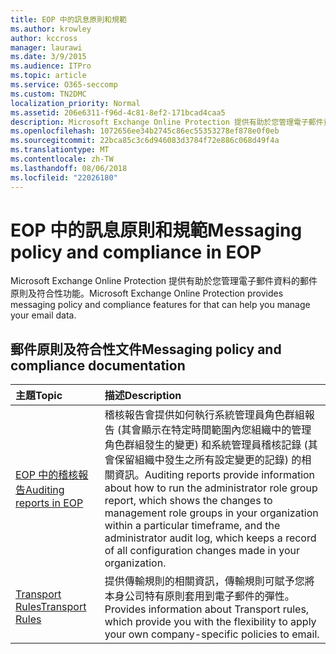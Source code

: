 ```yaml
---
title: EOP 中的訊息原則和規範
ms.author: krowley
author: kccross
manager: laurawi
ms.date: 3/9/2015
ms.audience: ITPro
ms.topic: article
ms.service: O365-seccomp
ms.custom: TN2DMC
localization_priority: Normal
ms.assetid: 206e6311-f96d-4c81-8ef2-171bcad4caa5
description: Microsoft Exchange Online Protection 提供有助於您管理電子郵件資料的郵件原則及符合性功能。
ms.openlocfilehash: 1072656ee34b2745c86ec55353278ef878e0f0eb
ms.sourcegitcommit: 22bca85c3c6d946083d3784f72e886c068d49f4a
ms.translationtype: MT
ms.contentlocale: zh-TW
ms.lasthandoff: 08/06/2018
ms.locfileid: "22026180"
---
```

# <a name="messaging-policy-and-compliance-in-eop"></a><span data-ttu-id="09197-103">EOP 中的訊息原則和規範</span><span class="sxs-lookup"><span data-stu-id="09197-103">Messaging policy and compliance in EOP</span></span>

<span data-ttu-id="09197-104">Microsoft Exchange Online Protection 提供有助於您管理電子郵件資料的郵件原則及符合性功能。</span><span class="sxs-lookup"><span data-stu-id="09197-104">Microsoft Exchange Online Protection provides messaging policy and compliance features for that can help you manage your email data.</span></span>
  
## <a name="messaging-policy-and-compliance-documentation"></a><span data-ttu-id="09197-105">郵件原則及符合性文件</span><span class="sxs-lookup"><span data-stu-id="09197-105">Messaging policy and compliance documentation</span></span>

|<span data-ttu-id="09197-106">**主題**</span><span class="sxs-lookup"><span data-stu-id="09197-106">**Topic**</span></span>|<span data-ttu-id="09197-107">**描述**</span><span class="sxs-lookup"><span data-stu-id="09197-107">**Description**</span></span>|
|:-----|:-----|
|[<span data-ttu-id="09197-108">EOP 中的稽核報告</span><span class="sxs-lookup"><span data-stu-id="09197-108">Auditing reports in EOP</span></span>](auditing-reports-in-eop.md) <br/> |<span data-ttu-id="09197-109">稽核報告會提供如何執行系統管理員角色群組報告 (其會顯示在特定時間範圍內您組織中的管理角色群組發生的變更) 和系統管理員稽核記錄 (其會保留組織中發生之所有設定變更的記錄) 的相關資訊。</span><span class="sxs-lookup"><span data-stu-id="09197-109">Auditing reports provide information about how to run the administrator role group report, which shows the changes to management role groups in your organization within a particular timeframe, and the administrator audit log, which keeps a record of all configuration changes made in your organization.</span></span>  <br/> |
|[<span data-ttu-id="09197-110">Transport Rules</span><span class="sxs-lookup"><span data-stu-id="09197-110">Transport Rules</span></span>](http://technet.microsoft.com/library/743bd525-0ca2-426d-b76c-b4a052bc8886.aspx) <br/> |<span data-ttu-id="09197-111">提供傳輸規則的相關資訊，傳輸規則可賦予您將本身公司特有原則套用到電子郵件的彈性。</span><span class="sxs-lookup"><span data-stu-id="09197-111">Provides information about Transport rules, which provide you with the flexibility to apply your own company-specific policies to email.</span></span>  <br/> |
   

